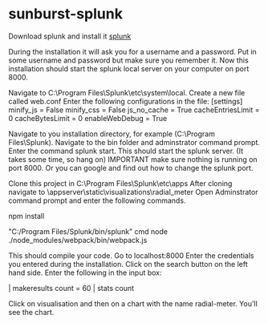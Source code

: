 # sunburst-splunk

Download splunk and install it
[splunk](https://download.splunk.com/products/splunk/releases/7.3.2/windows/splunk-7.3.2-c60db69f8e32-x64-release.msi)

During the installation it will ask you for a username and a password. Put in some username and password but make sure you remember it.
Now this installation should start the splunk local server on your computer on port 8000.

Navigate to C:\Program Files\Splunk\etc\system\local.
Create a new file called web.conf
Enter the following configurations in the file:
[settings]
minify_js = False
minify_css = False
js_no_cache = True
cacheEntriesLimit = 0
cacheBytesLimit = 0
enableWebDebug = True

Navigate to you installation directory, for example (C:\Program Files\Splunk).
Navigate to the bin folder and adminstrator command prompt.
Enter the command splunk start.
This should start the splunk server. (It takes some time, so hang on)
IMPORTANT make sure nothing is running on port 8000. Or you can google and find out how to change the splunk port.

Clone this project in C:\Program Files\Splunk\etc\apps
After cloning navigate to \appserver\static\visualizations\radial_meter
Open Adminstrator command prompt and enter the following commands.

npm install

"C:/Program Files/Splunk/bin/splunk" cmd node ./node_modules/webpack/bin/webpack.js

This should compile your code.
Go to localhost:8000
Enter the credentials you entered during the installation.
Click on the search button on the left hand side.
Enter the following in the input box:

| makeresults count = 60
| stats count

Click on visualisation and then on a chart with the name radial-meter.
You'll see the chart.
